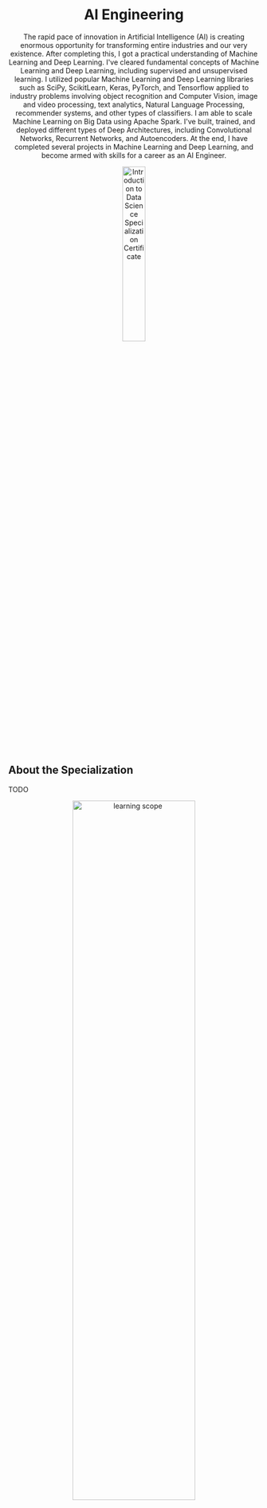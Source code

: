 <h1 align="center">AI Engineering</h1>
<p align="center">
The rapid pace of innovation in Artificial Intelligence (AI) is creating enormous opportunity for transforming entire industries and our very existence. After completing this, I got a practical understanding of Machine Learning and Deep Learning.
I've cleared fundamental concepts of Machine Learning and Deep Learning, including supervised and unsupervised learning. I utilized popular Machine Learning and Deep Learning libraries such as SciPy, ScikitLearn, Keras, PyTorch, and Tensorflow applied to industry problems involving object recognition and Computer Vision, image and video processing, text analytics, Natural Language Processing, recommender systems, and other types of classifiers.
I am able to scale Machine Learning on Big Data using Apache Spark. I've built, trained, and deployed different types of Deep Architectures, including Convolutional Networks, Recurrent Networks, and Autoencoders.
At the end, I have completed several projects in Machine Learning and Deep Learning, and become armed with skills for a career as an AI Engineer.

</p>

<p align="center">
    <img src="https://github.com/ntnnitinkr/courses-certifications/blob/master/AI-Engineering/Specialization%2BCertificate%2BEmblem%2B-%2BIDS%2B-%2BFinal.png" width="30%" height="30%" title="Introduction to Data Science Specialization Certificate" >
</p>

## About the Specialization
TODO


<p align="center">
<img src="https://github.com/ntnnitinkr/courses-certifications/blob/master/AI-Engineering/Introduction_to_Data_Science.jpg" width="70%" height="60%" title="learning scope" >
</p>

## Individual Courses

1. [Machine Learning with Python](https://github.com/ntnnitinkr/courses-certifications/tree/master/AI-Engineering/Machine-Learning-with-Python)
2. [Scalable Machine Learning on Big Data using Apache Spark](https://github.com/ntnnitinkr/courses-certifications/tree/master/AI-Engineering/Open-Source-Tools-for-Data-Science)
3. [Introduction to Deep Learning & Neural Networks with Keras](https://github.com/ntnnitinkr/courses-certifications/tree/master/AI-Engineering/Data-Science-Methodology)
4. [Deep Neural Networks with PyTorch](https://github.com/ntnnitinkr/courses-certifications/tree/master/AI-Engineering/Databases-and-SQL-for-Data-Science)
5. [Building Deep Learning Models with TensorFlow]
6. [AI Capstone Project with Deep Learning]


### Links
- [Acclaim Badge](https://www.youracclaim.com/badges/9408c92b-5838-4860-b33f-83acd33b0dbe/public_url)
- [Coursera Certificate](https://www.coursera.org/account/accomplishments/specialization/PGWS52BMZM9L)
- [AI Engineering](https://www.coursera.org/professional-certificates/ai-engineer)

